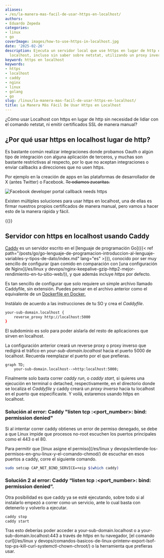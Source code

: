 ```yaml
---
aliases:
- /es/la-manera-mas-facil-de-usar-https-en-localhost/
authors:
- Eduardo Zepeda
categories:
- linux
- go
coverImage: images/how-to-use-https-in-localhost.jpg
date: '2025-02-26'
description: Ejecuta un servidor local que use https en lugar de http en su máquina
  localhost, incluso sin saber sobre netstat, utilizando un proxy inverso y caddy
keyword: https en localhost
keywords:
- https
- localhost
- caddy
- nginx
- linux
- golang
- go
slug: /linux/la-manera-mas-facil-de-usar-https-en-localhost/
title: La Manera Más Fácil De Usar Https en Localhost
---
```


¿Cómo usar Localhost con https en lugar de http sin necesidad de lidiar con el comando netstat, ni emitir certificados SSL de manera manual? 

## ¿Por qué usar https en localhost lugar de http?

Es bastante común realizar integraciones donde probamos Oauth o algún tipo de integración con alguna aplicación de terceros, y muchas son bastante restrictivas al respecto, por lo que no aceptan integraciones o enviar callbacks a direcciones que no usen https.

Por ejemplo en la creación de apps en las plataformas de desarrollador de X (antes Twitter) o Facebook. ~~Te odiamos zucaritas.~~

![Facebook developer portal callback needs https](https://res.cloudinary.com/dwrscezd2/image/upload/v1739482326/facebook-developer-app-https-callback_hmhesu.png "Facebook developer portal callback needs https")

Existen múltiples soluciones para usar https en localhost, una de ellas es firmar nuestros propios certificados de manera manual, pero vamos a hacer esto de la manera rápida y fácil.

{{<ad>}}

## Servidor con https en localhost usando Caddy

[Caddy](https://github.com/caddyserver/caddy#?) es un servidor escrito en el [lenguaje de programación Go]({{< ref path="/posts/go/go-lenguaje-de-programacion-introduccion-al-lenguaje-variables-y-tipos-de-dato/index.md" lang="es" >}}), conocido por ser muy sencillo de configurar (pan comido en comparación con [una configuración de Nginx](/es/linux y devops/nginx-keepalive-gzip-http2-mejor-rendimiento-en-tu-sitio-web/)), y que además incluye *https* por defecto.


Es tan sencillo de configurar que solo requiere un simple archivo llamado Caddyfile, sin extensión. Puedes pensar en el archivo anterior como el equivalente de un [Dockerfile en Docker.](/es/docker/como-escribir-un-archivo-de-dockerfile-desde-cero/)

Instálalo de acuerdo a las instrucciones de tu SO y crea el *Caddyfile*.

``` bash
your-sub-domain.localhost {
    reverse_proxy http://localhost:5000
}

```

El subdominio es solo para poder aislarla del resto de aplicaciones que sirven en localhost. 

La configuración anterior creará un reverse proxy o proxy inverso que redigirá el tráfico en *your-sub-domain.localhost* hacia el puerto 5000 de localhost. Recuerda reemplazar el puerto por el que prefieras.

``` mermaid
graph TD;
    your-sub-domain.localhost-->http:localhost:5000;
```

Finalmente solo basta correr *caddy run*, o *caddy start*, si quieres una ejecución en terminal o detached, respectivamente, en el directorio donde se localiza el *Caddyfile* y caddy creará un *proxy inverso* hacia tu localhost en el puerto que especificaste. Y voilá, estaremos usando https en localhost.

### Solución al error: Caddy "listen tcp :<port_number>: bind: permission denied"

Si al intentar correr caddy obtienes un error de permiso denegado, se debe a que Linux impide que procesos no-root escuchen los puertos principales como el 443 o el 80.

Para permitir que [linux asigne el permiso](/es/linux y devops/entiende-los-permisos-en-gnu-linux-y-el-comando-chmod/) de escuchar en esos puertos a caddy, corre el siguiente comando.


``` bash
sudo setcap CAP_NET_BIND_SERVICE=+eip $(which caddy)
```

### Solución 2 al error: Caddy “listen tcp :<port_number>: bind: permission denied”.

Otra posibilidad es que caddy ya se esté ejecutando, sobre todo si al instalarlo empezó a correr como un servicio, ante lo cual basta con detenerlo y volverlo a ejecutar.

``` bash
caddy stop
caddy start
```

Tras esto deberías poder acceder a your-sub-domain.localhost o a your-sub-domain.localhost:443 a través de *https* en tu navegador, [el comando curl](/es/linux y devops/comandos-basicos-de-linux-printenv-export-lsof-top-ps-kill-curl-systemctl-chown-chroot/) o la herramienta que prefieras usar.